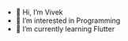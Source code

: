 - 👋 Hi, I’m Vivek
- 👀 I’m interested in Programming
- 🌱 I’m currently learning Flutter

<!---
vivekprasad99/vivekprasad99 is a ✨ special ✨ repository because its `README.md` (this file) appears on your GitHub profile.
You can click the Preview link to take a look at your changes.
--->
